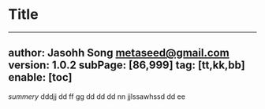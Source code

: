 # Title
---
author: Jasohh Song <metaseed@gmail.com>
version: 1.0.2
subPage: [86,999]
tag: [tt,kk,bb]
enable: [toc]
---
*summery*
dddjj dd ff gg dd dd dd   nn   jjlssawhssd dd ee